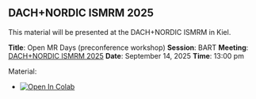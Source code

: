## DACH+NORDIC ISMRM 2025

This material will be presented at the DACH+NORDIC ISMRM in Kiel.

**Title**: Open MR Days (preconference workshop)
**Session**: BART
**Meeting**: [DACH+NORDIC ISMRM 2025](https://ismrm-dach-2025.moincc.de/)
**Date**: September 14, 2025
**Time**: 13:00 pm


Material:
- [![Open In Colab](https://colab.research.google.com/assets/colab-badge.svg)](https://colab.research.google.com/github/mrirecon/bart-workshop/blob/master/dach_ismrm2025/introduction/introduction.ipynb)


